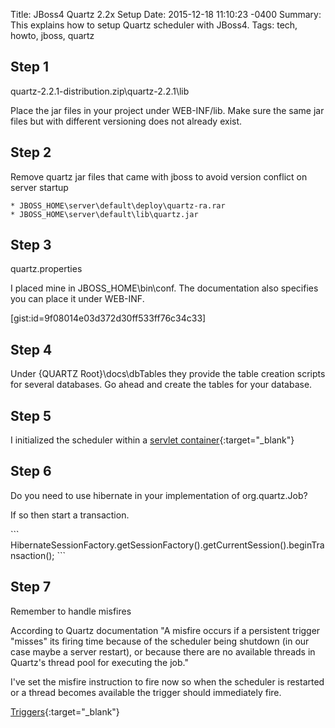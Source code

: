 Title: JBoss4 Quartz 2.2x Setup
Date: 2015-12-18 11:10:23 -0400
Summary: This explains how to setup Quartz scheduler with JBoss4.
Tags: tech, howto, jboss, quartz

## Step 1

quartz-2.2.1-distribution.zip\quartz-2.2.1\lib

Place the jar files in your project under WEB-INF/lib.  Make sure the same jar files but with different versioning does not already exist.

## Step 2

Remove quartz jar files that came with jboss to avoid version conflict on server startup

	* JBOSS_HOME\server\default\deploy\quartz-ra.rar
	* JBOSS_HOME\server\default\lib\quartz.jar

## Step 3

quartz.properties

I placed mine in JBOSS_HOME\bin\conf.  The documentation also specifies you can place it under WEB-INF.

[gist:id=9f08014e03d372d30ff533ff76c34c33]

## Step 4

Under {QUARTZ Root}\docs\dbTables they provide the table creation scripts for several databases.  Go ahead and create the tables for your database.

## Step 5

I initialized the scheduler within a [servlet container](http://quartz-scheduler.org/documentation/quartz-2.2.x/cookbook/ServletInitScheduler){:target="_blank"}

## Step 6

Do you need to use hibernate in your implementation of org.quartz.Job?

If so then start a transaction.

<div class="wordwrap" markdown=1>
```
HibernateSessionFactory.getSessionFactory().getCurrentSession().beginTransaction();
```
</div>

## Step 7

Remember to handle misfires

According to Quartz documentation "A misfire occurs if a persistent trigger "misses" its firing time because of the scheduler being shutdown (in our case maybe a server restart), or because there are no available threads in Quartz's thread pool for executing the job."

I've set the misfire instruction to fire now so when the scheduler is restarted or a thread becomes available the trigger should immediately fire.

[Triggers](http://quartz-scheduler.org/documentation/quartz-2.x/tutorials/tutorial-lesson-04){:target="_blank"}
